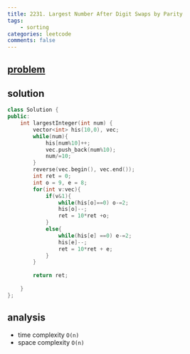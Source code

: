 ```yaml
---
title: 2231. Largest Number After Digit Swaps by Parity
tags:
    - sorting
categories: leetcode
comments: false
---
```


## [problem](https://leetcode.com/problems/largest-number-after-digit-swaps-by-parity/)
## solution 
```c++
class Solution {
public:
    int largestInteger(int num) {
        vector<int> his(10,0), vec;
        while(num){
            his[num%10]++;
            vec.push_back(num%10);
            num/=10;
        }
        reverse(vec.begin(), vec.end());
        int ret = 0;
        int o = 9, e = 8;
        for(int v:vec){
            if(v&1){
                while(his[o]==0) o-=2;
                his[o]--;
                ret = 10*ret +o;
            }
            else{
                while(his[e] ==0) e-=2;
                his[e]--;
                ret = 10*ret + e;
            }
        }
        
        return ret;
        
    }
};
```
## analysis
- time complexity `O(n)`
- space complexity `O(n)`